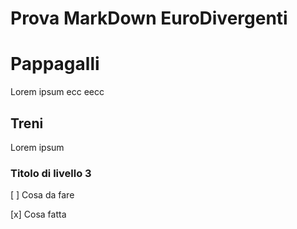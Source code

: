 # Prova MarkDown EuroDivergenti

# Pappagalli

Lorem ipsum ecc eecc

## Treni

Lorem ipsum

### Titolo di livello 3
[ ] Cosa da fare

[x] Cosa fatta
